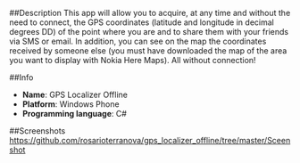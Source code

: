 ##Description
This app will allow you to acquire, at any time and without the need to connect, the GPS coordinates (latitude and longitude in decimal degrees DD) of the point where you are and to share them with your friends via SMS or email.  In addition, you can see on the map the coordinates received by someone else (you must have downloaded the map of the area you want to display with Nokia Here Maps).  All without connection!

##Info
- **Name**: GPS Localizer Offline
- **Platform**: Windows Phone
- **Programming language**: C#

##Screenshots
https://github.com/rosarioterranova/gps_localizer_offline/tree/master/Sceenshot
